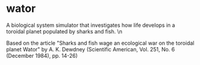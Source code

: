 # wator

A biological system simulator that investigates how life develops in a toroidal planet populated by sharks and fish. \n

Based on the article "Sharks and fish wage an ecological war on the toroidal planet Wator" by A. K. Dewdney (Scientific American, Vol. 251, No. 6 (December 1984), pp. 14-26)













